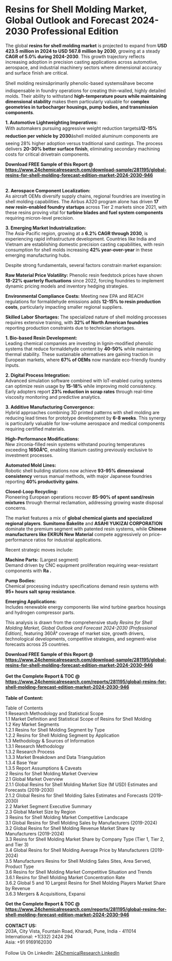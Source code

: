 <h1>Resins for Shell Molding Market, Global Outlook and Forecast 2024-2030 Professional Edition</h1><p>The global <strong>resins for shell molding market</strong> is projected to expand from <strong>USD 423.5 million in 2024 to USD 567.8 million by 2030</strong>, growing at a steady <strong>CAGR of 5.0% during 2024-2030</strong>. This growth trajectory reflects increasing adoption in precision casting applications across automotive, aerospace, and industrial machinery sectors where dimensional accuracy and surface finish are critical.</p><p>Shell molding resinsâprimarily phenolic-based systemsâhave become indispensable in foundry operations for creating thin-walled, highly detailed molds. Their ability to withstand <strong>high-temperature pours while maintaining dimensional stability</strong> makes them particularly valuable for <strong>complex geometries in turbocharger housings, pump bodies, and transmission components</strong>.</p><p><strong>1. Automotive Lightweighting Imperatives:</strong><br>
With automakers pursuing aggressive weight reduction targetsâ<strong>12-15% reduction per vehicle by 2030</strong>âshell molded aluminum components are seeing 28% higher adoption versus traditional sand castings. The process delivers <strong>20-30% better surface finish</strong>, eliminating secondary machining costs for critical drivetrain components.</p><div><b>Download FREE Sample of this Report @ 
            <a href="https://www.24chemicalresearch.com/download-sample/281195/global-resins-for-shell-molding-forecast-edition-market-2024-2030-946">
            https://www.24chemicalresearch.com/download-sample/281195/global-resins-for-shell-molding-forecast-edition-market-2024-2030-946</a></b></div><br><p><strong>2. Aerospace Component Localization:</strong><br>
As aircraft OEMs diversify supply chains, regional foundries are investing in shell molding capabilities. The Airbus A320 program alone has driven <strong>17 new resin-enabled foundry startups</strong> across Tier 2 markets since 2021, with these resins proving vital for <strong>turbine blades and fuel system components</strong> requiring micron-level precision.</p><p><strong>3. Emerging Market Industrialization:</strong><br>
The Asia-Pacific region, growing at a <strong>6.2% CAGR through 2030</strong>, is experiencing rapid infrastructure development. Countries like India and Vietnam are establishing domestic precision casting capabilities, with resin consumption for shell molds increasing <strong>42% year-over-year</strong> in these emerging manufacturing hubs.</p><p>Despite strong fundamentals, several factors constrain market expansion:</p><p><strong>Raw Material Price Volatility:</strong> Phenolic resin feedstock prices have shown <strong>18-22% quarterly fluctuations</strong> since 2022, forcing foundries to implement dynamic pricing models and inventory hedging strategies.</p><p><strong>Environmental Compliance Costs:</strong> Meeting new EPA and REACH regulations for formaldehyde emissions adds <strong>12-15% to resin production costs</strong>, particularly impacting smaller regional suppliers.</p><p><strong>Skilled Labor Shortages:</strong> The specialized nature of shell molding processes requires extensive training, with <strong>32% of North American foundries</strong> reporting production constraints due to technician shortages.</p><p><strong>1. Bio-based Resin Development:</strong><br>
Leading chemical companies are investing in lignin-modified phenolic systems that reduce formaldehyde content by <strong>40-50%</strong> while maintaining thermal stability. These sustainable alternatives are gaining traction in European markets, where <strong>67% of OEMs</strong> now mandate eco-friendly foundry inputs.</p><p><strong>2. Digital Process Integration:</strong><br>
Advanced simulation software combined with IoT-enabled curing systems can optimize resin usage by <strong>15-18%</strong> while improving mold consistency. Early adopters report <strong>23% reduction in scrap rates</strong> through real-time viscosity monitoring and predictive analytics.</p><p><strong>3. Additive Manufacturing Convergence:</strong><br>
Hybrid approaches combining 3D printed patterns with shell molding are reducing lead times for prototype development by <strong>6-8 weeks</strong>. This synergy is particularly valuable for low-volume aerospace and medical components requiring certified materials.</p><p><strong>High-Performance Modifications:</strong><br>
	New zirconia-filled resin systems withstand pouring temperatures exceeding <strong>1650Â°C</strong>, enabling titanium casting previously exclusive to investment processes.</p><p><strong>Automated Mold Lines:</strong><br>
	Robotic shell building stations now achieve <strong>93-95% dimensional consistency</strong> versus manual methods, with major Japanese foundries reporting <strong>40% productivity gains</strong>.</p><p><strong>Closed-Loop Recycling:</strong><br>
	Pioneering European operations recover <strong>85-90% of spent sand/resin mixtures</strong> through thermal reclamation, addressing growing waste disposal concerns.</p><p>The market features a mix of <strong>global chemical giants and specialized regional players</strong>. <strong>Sumitomo Bakelite</strong> and <strong>ASAHI YUKIZAI CORPORATION</strong> dominate the premium segment with patented resin systems, while <strong>Chinese manufacturers like EKRUN New Material</strong> compete aggressively on price-performance ratios for industrial applications.</p><p>Recent strategic moves include:</p><p><strong>Machine Parts:</strong> (Largest segment)<br>
	Demand driven by CNC equipment proliferation requiring wear-resistant components with <strong>Ra .</strong></p><p><strong>Pump Bodies:</strong><br>
	Chemical processing industry specifications demand resin systems with <strong>95+ hours salt spray resistance</strong>.</p><p><strong>Emerging Applications:</strong><br>
	Includes renewable energy components like wind turbine gearbox housings and hydrogen compressor parts.</p><p>This analysis is drawn from the comprehensive study <em>Resins for Shell Molding Market, Global Outlook and Forecast 2024-2030 (Professional Edition)</em>, featuring 360Â° coverage of market size, growth drivers, technological developments, competitive strategies, and segment-wise forecasts across 25 countries.</p><div><b>Download FREE Sample of this Report @ 
            <a href="https://www.24chemicalresearch.com/download-sample/281195/global-resins-for-shell-molding-forecast-edition-market-2024-2030-946">
            https://www.24chemicalresearch.com/download-sample/281195/global-resins-for-shell-molding-forecast-edition-market-2024-2030-946</a></b></div><br><div><b>Get the Complete Report & TOC @ 
            <a href="https://www.24chemicalresearch.com/reports/281195/global-resins-for-shell-molding-forecast-edition-market-2024-2030-946">
            https://www.24chemicalresearch.com/reports/281195/global-resins-for-shell-molding-forecast-edition-market-2024-2030-946</a></b></div><br>
            <b>Table of Content:</b><p>Table of Contents<br />
 1 Research Methodology and Statistical Scope<br />
 1.1 Market Definition and Statistical Scope of Resins for Shell Molding<br />
 1.2 Key Market Segments<br />
 1.2.1 Resins for Shell Molding Segment by Type<br />
 1.2.2 Resins for Shell Molding Segment by Application<br />
 1.3 Methodology & Sources of Information<br />
 1.3.1 Research Methodology<br />
 1.3.2 Research Process<br />
 1.3.3 Market Breakdown and Data Triangulation<br />
 1.3.4 Base Year<br />
 1.3.5 Report Assumptions & Caveats<br />
 2 Resins for Shell Molding Market Overview<br />
 2.1 Global Market Overview<br />
 2.1.1 Global Resins for Shell Molding Market Size (M USD) Estimates and Forecasts (2019-2030)<br />
 2.1.2 Global Resins for Shell Molding Sales Estimates and Forecasts (2019-2030)<br />
 2.2 Market Segment Executive Summary<br />
 2.3 Global Market Size by Region<br />
 3 Resins for Shell Molding Market Competitive Landscape<br />
 3.1 Global Resins for Shell Molding Sales by Manufacturers (2019-2024)<br />
 3.2 Global Resins for Shell Molding Revenue Market Share by Manufacturers (2019-2024)<br />
 3.3 Resins for Shell Molding Market Share by Company Type (Tier 1, Tier 2, and Tier 3)<br />
 3.4 Global Resins for Shell Molding Average Price by Manufacturers (2019-2024)<br />
 3.5 Manufacturers Resins for Shell Molding Sales Sites, Area Served, Product Type<br />
 3.6 Resins for Shell Molding Market Competitive Situation and Trends<br />
 3.6.1 Resins for Shell Molding Market Concentration Rate<br />
 3.6.2 Global 5 and 10 Largest Resins for Shell Molding Players Market Share by Revenue<br />
 3.6.3 Mergers & Acquisitions, Expansi</p><div><b>Get the Complete Report & TOC @ 
            <a href="https://www.24chemicalresearch.com/reports/281195/global-resins-for-shell-molding-forecast-edition-market-2024-2030-946">
            https://www.24chemicalresearch.com/reports/281195/global-resins-for-shell-molding-forecast-edition-market-2024-2030-946</a></b></div><br><b>CONTACT US:</b><br>
            203A, City Vista, Fountain Road, Kharadi, Pune, India - 411014<br>
            International: +1(332) 2424 294<br>
            Asia: +91 9169162030 <br><br>
            Follow Us On LinkedIn: <a href="https://www.linkedin.com/company/24chemicalresearch/">24ChemicalResearch LinkedIn</a>
